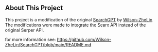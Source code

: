 ## About This Project

This project is a modification of the original [SearchGPT](https://github.com/Wilson-ZheLin/SearchGPT) by [Wilson-ZheLin](https://github.com/Wilson-ZheLin).
The modifications were made to integrate the Searx API instead of the original Serper API.

for more information see: https://github.com/Wilson-ZheLin/SearchGPT/blob/main/README.md